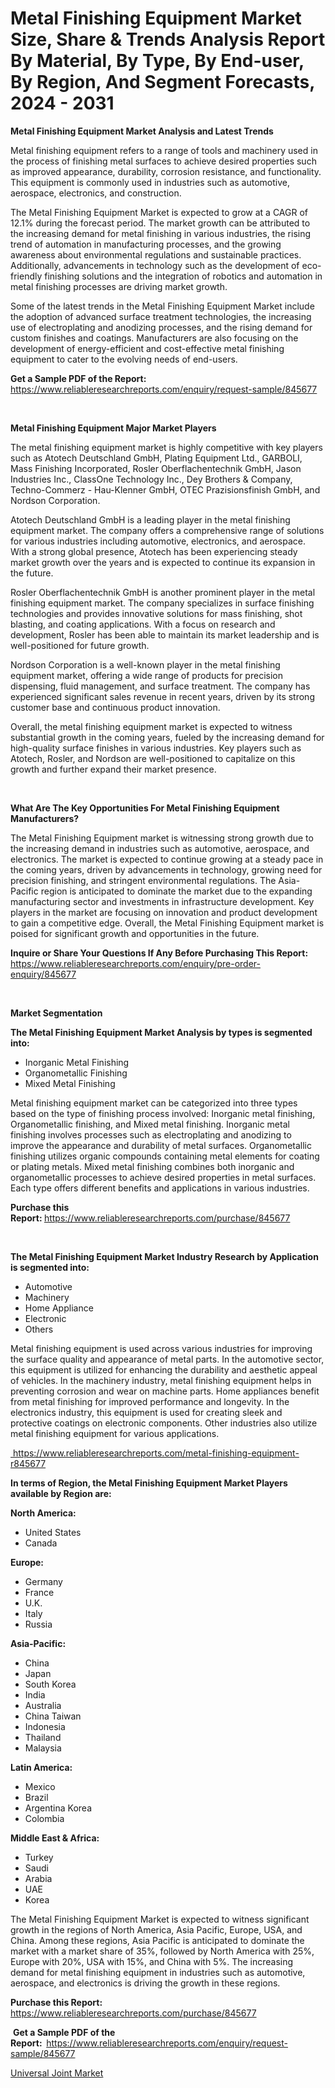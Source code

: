 <p><h1>Metal Finishing Equipment Market Size, Share & Trends Analysis Report By Material, By Type, By End-user, By Region, And Segment Forecasts, 2024 - 2031</h1></p><p><strong>Metal Finishing Equipment Market Analysis and Latest Trends</strong></p>
<p><p>Metal finishing equipment refers to a range of tools and machinery used in the process of finishing metal surfaces to achieve desired properties such as improved appearance, durability, corrosion resistance, and functionality. This equipment is commonly used in industries such as automotive, aerospace, electronics, and construction.</p><p>The Metal Finishing Equipment Market is expected to grow at a CAGR of 12.1% during the forecast period. The market growth can be attributed to the increasing demand for metal finishing in various industries, the rising trend of automation in manufacturing processes, and the growing awareness about environmental regulations and sustainable practices. Additionally, advancements in technology such as the development of eco-friendly finishing solutions and the integration of robotics and automation in metal finishing processes are driving market growth.</p><p>Some of the latest trends in the Metal Finishing Equipment Market include the adoption of advanced surface treatment technologies, the increasing use of electroplating and anodizing processes, and the rising demand for custom finishes and coatings. Manufacturers are also focusing on the development of energy-efficient and cost-effective metal finishing equipment to cater to the evolving needs of end-users.</p></p>
<p><strong>Get a Sample PDF of the Report:&nbsp;</strong> <a href="https://www.reliableresearchreports.com/enquiry/request-sample/845677">https://www.reliableresearchreports.com/enquiry/request-sample/845677</a></p>
<p>&nbsp;</p>
<p><strong>Metal Finishing Equipment Major Market Players</strong></p>
<p><p>The metal finishing equipment market is highly competitive with key players such as Atotech Deutschland GmbH, Plating Equipment Ltd., GARBOLI, Mass Finishing Incorporated, Rosler Oberflachentechnik GmbH, Jason Industries Inc., ClassOne Technology Inc., Dey Brothers & Company, Techno-Commerz - Hau-Klenner GmbH, OTEC Prazisionsfinish GmbH, and Nordson Corporation. </p><p>Atotech Deutschland GmbH is a leading player in the metal finishing equipment market. The company offers a comprehensive range of solutions for various industries including automotive, electronics, and aerospace. With a strong global presence, Atotech has been experiencing steady market growth over the years and is expected to continue its expansion in the future.</p><p>Rosler Oberflachentechnik GmbH is another prominent player in the metal finishing equipment market. The company specializes in surface finishing technologies and provides innovative solutions for mass finishing, shot blasting, and coating applications. With a focus on research and development, Rosler has been able to maintain its market leadership and is well-positioned for future growth.</p><p>Nordson Corporation is a well-known player in the metal finishing equipment market, offering a wide range of products for precision dispensing, fluid management, and surface treatment. The company has experienced significant sales revenue in recent years, driven by its strong customer base and continuous product innovation.</p><p>Overall, the metal finishing equipment market is expected to witness substantial growth in the coming years, fueled by the increasing demand for high-quality surface finishes in various industries. Key players such as Atotech, Rosler, and Nordson are well-positioned to capitalize on this growth and further expand their market presence.</p></p>
<p>&nbsp;</p>
<p><strong>What Are The Key Opportunities For Metal Finishing Equipment Manufacturers?</strong></p>
<p><p>The Metal Finishing Equipment market is witnessing strong growth due to the increasing demand in industries such as automotive, aerospace, and electronics. The market is expected to continue growing at a steady pace in the coming years, driven by advancements in technology, growing need for precision finishing, and stringent environmental regulations. The Asia-Pacific region is anticipated to dominate the market due to the expanding manufacturing sector and investments in infrastructure development. Key players in the market are focusing on innovation and product development to gain a competitive edge. Overall, the Metal Finishing Equipment market is poised for significant growth and opportunities in the future.</p></p>
<p><strong>Inquire or Share Your Questions If Any Before Purchasing This Report:</strong> <a href="https://www.reliableresearchreports.com/enquiry/pre-order-enquiry/845677">https://www.reliableresearchreports.com/enquiry/pre-order-enquiry/845677</a></p>
<p>&nbsp;</p>
<p><strong>Market Segmentation</strong></p>
<p><strong>The Metal Finishing Equipment Market Analysis by types is segmented into:</strong></p>
<p><ul><li>Inorganic Metal Finishing</li><li>Organometallic Finishing</li><li>Mixed Metal Finishing</li></ul></p>
<p><p>Metal finishing equipment market can be categorized into three types based on the type of finishing process involved: Inorganic metal finishing, Organometallic finishing, and Mixed metal finishing. Inorganic metal finishing involves processes such as electroplating and anodizing to improve the appearance and durability of metal surfaces. Organometallic finishing utilizes organic compounds containing metal elements for coating or plating metals. Mixed metal finishing combines both inorganic and organometallic processes to achieve desired properties in metal surfaces. Each type offers different benefits and applications in various industries.</p></p>
<p><strong>Purchase this Report:&nbsp;</strong><a href="https://www.reliableresearchreports.com/purchase/845677">https://www.reliableresearchreports.com/purchase/845677</a></p>
<p>&nbsp;</p>
<p><strong>The Metal Finishing Equipment Market Industry Research by Application is segmented into:</strong></p>
<p><ul><li>Automotive</li><li>Machinery</li><li>Home Appliance</li><li>Electronic</li><li>Others</li></ul></p>
<p><p>Metal finishing equipment is used across various industries for improving the surface quality and appearance of metal parts. In the automotive sector, this equipment is utilized for enhancing the durability and aesthetic appeal of vehicles. In the machinery industry, metal finishing equipment helps in preventing corrosion and wear on machine parts. Home appliances benefit from metal finishing for improved performance and longevity. In the electronics industry, this equipment is used for creating sleek and protective coatings on electronic components. Other industries also utilize metal finishing equipment for various applications.</p></p>
<p><a href="https://www.reliableresearchreports.com/metal-finishing-equipment-r845677">&nbsp;https://www.reliableresearchreports.com/metal-finishing-equipment-r845677</a></p>
<p><strong>In terms of Region, the Metal Finishing Equipment Market Players available by Region are:</strong></p>
<p>
    <p> <strong> North America: </strong>
        <ul>
            <li>United States</li>
            <li>Canada</li>
        </ul>
        </p> 
    <p> <strong> Europe: </strong>
        <ul>
            <li>Germany</li>
            <li>France</li>
            <li>U.K.</li>
            <li>Italy</li>
            <li>Russia</li>
        </ul>
        </p> 
    <p> <strong> Asia-Pacific: </strong>
        <ul>
            <li>China</li>
            <li>Japan</li>
            <li>South Korea</li>
            <li>India</li>
            <li>Australia</li>
            <li>China Taiwan</li>
            <li>Indonesia</li>
            <li>Thailand</li>
            <li>Malaysia</li>
        </ul>
        </p> 
    <p> <strong> Latin America: </strong>
        <ul>
            <li>Mexico</li>
            <li>Brazil</li>
            <li>Argentina Korea</li>
            <li>Colombia</li>
        </ul>
        </p> 
    <p> <strong> Middle East & Africa: </strong>
        <ul>
            <li>Turkey</li>
            <li>Saudi</li>
            <li>Arabia</li>
            <li>UAE</li>
            <li>Korea</li>
        </ul>
    </p>
    </p>
<p><p>The Metal Finishing Equipment Market is expected to witness significant growth in the regions of North America, Asia Pacific, Europe, USA, and China. Among these regions, Asia Pacific is anticipated to dominate the market with a market share of 35%, followed by North America with 25%, Europe with 20%, USA with 15%, and China with 5%. The increasing demand for metal finishing equipment in industries such as automotive, aerospace, and electronics is driving the growth in these regions.</p></p>
<p><strong>Purchase this Report: </strong><a href="https://www.reliableresearchreports.com/purchase/845677">https://www.reliableresearchreports.com/purchase/845677</a></p>
<p>&nbsp;<strong>Get a Sample PDF of the Report:&nbsp;&nbsp;</strong><a href="https://www.reliableresearchreports.com/enquiry/request-sample/845677">https://www.reliableresearchreports.com/enquiry/request-sample/845677</a></p>
<p><strong></strong></p>
<p><p><a href="https://github.com/gamblestampleyjenny50m5sl6/Market-Research-Report-List-2/blob/main/universal-joint-market.md">Universal Joint Market</a></p></p>